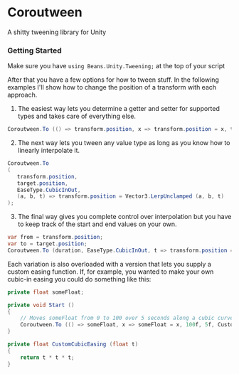 # Coroutween
A shitty tweening library for Unity

### Getting Started
Make sure you have `using Beans.Unity.Tweening;` at the top of your script

After that you have a few options for how to tween stuff.
In the following examples I'll show how to change the position of a transform with each approach.

1. The easiest way lets you determine a getter and setter for supported types and takes care of everything else.

```cs
Coroutween.To (() => transform.position, x => transform.position = x, target.position, duration, EaseType.CubicInOut);
```

2. The next way lets you tween any value type as long as you know how to linearly interpolate it.

```cs
Coroutween.To 
(
   transform.position, 
   target.position, 
   EaseType.CubicInOut, 
   (a, b, t) => transform.position = Vector3.LerpUnclamped (a, b, t)
);
```

3. The final way gives you complete control over interpolation but you have to keep track of the start and end values on your own.
```cs
var from = transform.position;
var to = target.position;
Coroutween.To (duration, EaseType.CubicInOut, t => transform.position = Vector3.LerpUnclamped (from, to, t));
```

Each variation is also overloaded with a version that lets you supply a custom easing function.
If, for example, you wanted to make your own cubic-in easing you could do something like this:
```cs
private float someFloat;

private void Start ()
{
    // Moves someFloat from 0 to 100 over 5 seconds along a cubic curve
    Coroutween.To (() => someFloat, x => someFloat = x, 100f, 5f, CustomCubicEasing);
}

private float CustomCubicEasing (float t)
{
    return t * t * t;
}
```
